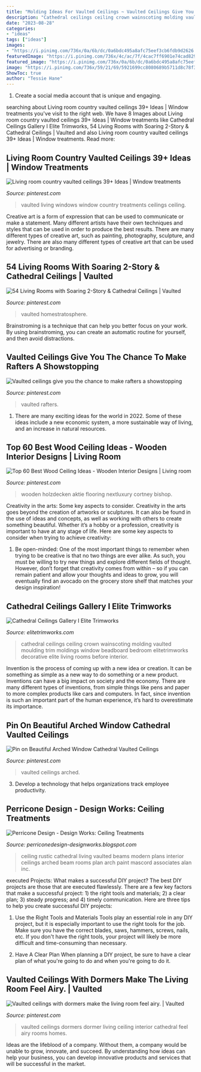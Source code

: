 ```yaml
---
title: "Molding Ideas For Vaulted Ceilings ~ Vaulted Ceilings Give You The Chance To Make Rafters A Showstopping"
description: "Cathedral ceilings ceiling crown wainscoting molding vaulted moulding trim moldings window beadboard bedroom elitetrimworks decorative elite living rooms before interior"
date: "2023-08-28"
categories:
- "ideas"
tags: ["ideas"]
images:
- "https://i.pinimg.com/736x/0a/6b/dc/0a6bdc495a8afc75eef3cb6fdb9d2626.jpg"
featuredImage: "https://i.pinimg.com/736x/4c/ac/7f/4cac7ff6901e74cad829edc62c51fe80--exposed-beam-ceilings-wood-ceilings.jpg"
featured_image: "https://i.pinimg.com/736x/0a/6b/dc/0a6bdc495a8afc75eef3cb6fdb9d2626.jpg"
image: "https://i.pinimg.com/736x/59/21/69/5921699cc8080689b5711d8c78f37f4e.jpg"
ShowToc: true
author: "Tessie Hane"
---
```



1. Create a social media account that is unique and engaging.

	

		
searching about Living room country vaulted ceilings 39+ Ideas | Window treatments you've visit to the right web. We have 8 Images about Living room country vaulted ceilings 39+ Ideas | Window treatments like Cathedral Ceilings Gallery I Elite Trimworks, 54 Living Rooms with Soaring 2-Story &amp; Cathedral Ceilings | Vaulted and also Living room country vaulted ceilings 39+ Ideas | Window treatments. Read more:
		
    
## Living Room Country Vaulted Ceilings 39+ Ideas | Window Treatments

<img loading=lazy src="https://i.pinimg.com/736x/e2/90/67/e29067f9201dd5d705dfa7c56a0ce109.jpg" onerror="this.onerror=null;this.src='https://tse2.mm.bing.net/th?id=OIP.sJin0BDJpeX1vN8WipPs5gAAAA&amp;pid=15.1';" alt="Living room country vaulted ceilings 39+ Ideas | Window treatments">

_Source: pinterest.com_

>vaulted living windows window country treatments ceilings ceiling. 

	

Creative art is a form of expression that can be used to communicate or make a statement. Many different artists have their own techniques and styles that can be used in order to produce the best results. There are many different types of creative art, such as painting, photography, sculpture, and jewelry. There are also many different types of creative art that can be used for advertising or branding.

    
## 54 Living Rooms With Soaring 2-Story &amp; Cathedral Ceilings | Vaulted

<img loading=lazy src="https://i.pinimg.com/736x/4c/ac/7f/4cac7ff6901e74cad829edc62c51fe80--exposed-beam-ceilings-wood-ceilings.jpg" onerror="this.onerror=null;this.src='https://tse3.mm.bing.net/th?id=OIP.ErD4-JoIoB_1R6EKwqw5BAHaJk&amp;pid=15.1';" alt="54 Living Rooms with Soaring 2-Story &amp; Cathedral Ceilings | Vaulted">

_Source: pinterest.com_

>vaulted homestratosphere. 

	

Brainstroming is a technique that can help you better focus on your work. By using brainstroming, you can create an automatic routine for yourself, and then avoid distractions.

    
## Vaulted Ceilings Give You The Chance To Make Rafters A Showstopping

<img loading=lazy src="https://i.pinimg.com/736x/59/21/69/5921699cc8080689b5711d8c78f37f4e.jpg" onerror="this.onerror=null;this.src='https://tse2.mm.bing.net/th?id=OIP.SGZ5fj7aHpQ_LSrCs3T48gHaLK&amp;pid=15.1';" alt="Vaulted ceilings give you the chance to make rafters a showstopping">

_Source: pinterest.com_

>vaulted rafters. 

	

1. There are many exciting ideas for the world in 2022. Some of these ideas include a new economic system, a more sustainable way of living, and an increase in natural resources.

    
## Top 60 Best Wood Ceiling Ideas - Wooden Interior Designs | Living Room

<img loading=lazy src="https://i.pinimg.com/736x/36/cd/4e/36cd4e8d25c2468279a174314119afa6.jpg" onerror="this.onerror=null;this.src='https://tse1.mm.bing.net/th?id=OIP.vGy-4KP3KKMnJDluMUmhVgAAAA&amp;pid=15.1';" alt="Top 60 Best Wood Ceiling Ideas - Wooden Interior Designs | Living room">

_Source: pinterest.com_

>wooden holzdecken aktie flooring nextluxury cortney bishop. 

	

Creativity in the arts: Some key aspects to consider.
Creativity in the arts goes beyond the creation of artworks or sculptures. It can also be found in the use of ideas and concepts, as well as working with others to create something beautiful. Whether it’s a hobby or a profession, creativity is important to have at any stage of life. Here are some key aspects to consider when trying to achieve creativity: 
1) Be open-minded: One of the most important things to remember when trying to be creative is that no two things are ever alike. As such, you must be willing to try new things and explore different fields of thought. However, don’t forget that creativity comes from within – so if you can remain patient and allow your thoughts and ideas to grow, you will eventually find an avocado on the grocery store shelf that matches your design inspiration!

    
## Cathedral Ceilings Gallery I Elite Trimworks

<img loading=lazy src="https://www.elitetrimworks.com/skin1/images/gallery/cornices/cathedral_ceilings/cath3.jpg" onerror="this.onerror=null;this.src='https://tse1.mm.bing.net/th?id=OIP.7b9ofA6XYXfQBqGgHaBRawHaJ3&amp;pid=15.1';" alt="Cathedral Ceilings Gallery I Elite Trimworks">

_Source: elitetrimworks.com_

>cathedral ceilings ceiling crown wainscoting molding vaulted moulding trim moldings window beadboard bedroom elitetrimworks decorative elite living rooms before interior. 

	

Invention is the process of coming up with a new idea or creation. It can be something as simple as a new way to do something or a new product. Inventions can have a big impact on society and the economy. There are many different types of inventions, from simple things like pens and paper to more complex products like cars and computers. In fact, since invention is such an important part of the human experience, it’s hard to overestimate its importance.

    
## Pin On Beautiful Arched Window Cathedral Vaulted Ceilings

<img loading=lazy src="https://i.pinimg.com/736x/0a/6b/dc/0a6bdc495a8afc75eef3cb6fdb9d2626.jpg" onerror="this.onerror=null;this.src='https://tse2.mm.bing.net/th?id=OIP.xH5sGQOI4Wo9UOXXKiX6-QHaLB&amp;pid=15.1';" alt="Pin on Beautiful Arched Window Cathedral Vaulted Ceilings">

_Source: pinterest.com_

>vaulted ceilings arched. 

	

3. Develop a technology that helps organizations track employee productivity. 

    
## Perricone Design - Design Works: Ceiling Treatments

<img loading=lazy src="http://4.bp.blogspot.com/-UjlDLeRrUhw/Umc5WHSQXtI/AAAAAAAAA6o/Ww_mk3ibFaU/s1600/3376c6047cc0f5ade9abdac23fef0c53.jpg" onerror="this.onerror=null;this.src='https://tse4.mm.bing.net/th?id=OIP.RitKiMzLu1g6ZUnFaesXyAAAAA&amp;pid=15.1';" alt="Perricone Design - Design Works: Ceiling Treatments">

_Source: perriconedesign-designworks.blogspot.com_

>ceiling rustic cathedral living vaulted beams modern plans interior ceilings arched beam rooms plan arch paint mascord associates alan inc. 

	

executed Projects: What makes a successful DIY project?
The best DIY projects are those that are executed flawlessly. There are a few key factors that make a successful project: 1) the right tools and materials; 2) a clear plan; 3) steady progress; and 4) timely communication. Here are three tips to help you create successful DIY projects:
1. Use the Right Tools and Materials
Tools play an essential role in any DIY project, but it is especially important to use the right tools for the job. Make sure you have the correct blades, saws, hammers, screws, nails, etc. If you don't have the right tools, your project will likely be more difficult and time-consuming than necessary.

2. Have A Clear Plan
When planning a DIY project, be sure to have a clear plan of what you're going to do and when you're going to do it.

    
## Vaulted Ceilings With Dormers Make The Living Room Feel Airy. | Vaulted

<img loading=lazy src="https://i.pinimg.com/736x/56/5f/7d/565f7d61990c995a98a046ea664710bc--dormer-ideas-vaulted-ceilings.jpg" onerror="this.onerror=null;this.src='https://tse3.mm.bing.net/th?id=OIP.3YtsV1HIyHgP5VPhEhAHnAHaLD&amp;pid=15.1';" alt="Vaulted ceilings with dormers make the living room feel airy. | Vaulted">

_Source: pinterest.com_

>vaulted ceilings dormers dormer living ceiling interior cathedral feel airy rooms homes. 

	

Ideas are the lifeblood of a company. Without them, a company would be unable to grow, innovate, and succeed. By understanding how ideas can help your business, you can develop innovative products and services that will be successful in the market.

